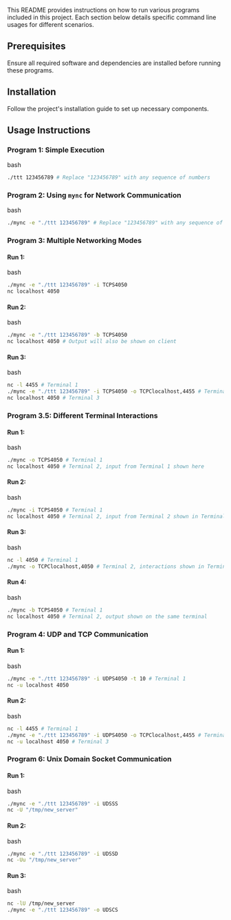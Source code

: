 
This README provides instructions on how to run various programs included in this project. Each section below details specific command line usages for different scenarios.

## Prerequisites

Ensure all required software and dependencies are installed before running these programs.

## Installation

Follow the project's installation guide to set up necessary components.

## Usage Instructions

### Program 1: Simple Execution

bash
```sh
./ttt 123456789 # Replace "123456789" with any sequence of numbers
```

### Program 2: Using `mync` for Network Communication

bash
```sh
./mync -e "./ttt 123456789" # Replace "123456789" with any sequence of numbers
```

### Program 3: Multiple Networking Modes

#### Run 1:
bash
```sh
./mync -e "./ttt 123456789" -i TCPS4050
nc localhost 4050
```

#### Run 2:
bash
```sh
./mync -e "./ttt 123456789" -b TCPS4050
nc localhost 4050 # Output will also be shown on client
```

#### Run 3:
bash
```sh
nc -l 4455 # Terminal 1
./mync -e "./ttt 123456789" -i TCPS4050 -o TCPClocalhost,4455 # Terminal 2
nc localhost 4050 # Terminal 3
```

### Program 3.5: Different Terminal Interactions

#### Run 1:
bash
```sh
./mync -o TCPS4050 # Terminal 1
nc localhost 4050 # Terminal 2, input from Terminal 1 shown here
```

#### Run 2:
bash
```sh
./mync -i TCPS4050 # Terminal 1
nc localhost 4050 # Terminal 2, input from Terminal 2 shown in Terminal 1
```

#### Run 3:
bash
```sh
nc -l 4050 # Terminal 1
./mync -o TCPClocalhost,4050 # Terminal 2, interactions shown in Terminal 1
```

#### Run 4:
bash
```sh
./mync -b TCPS4050 # Terminal 1
nc localhost 4050 # Terminal 2, output shown on the same terminal
```
### Program 4: UDP and TCP Communication

#### Run 1:
bash
```sh
./mync -e "./ttt 123456789" -i UDPS4050 -t 10 # Terminal 1
nc -u localhost 4050
```

#### Run 2:
bash
```sh
nc -l 4455 # Terminal 1
./mync -e "./ttt 123456789" -i UDPS4050 -o TCPClocalhost,4455 # Terminal 2
nc -u localhost 4050 # Terminal 3
```

### Program 6: Unix Domain Socket Communication

#### Run 1:
bash
```sh
./mync -e "./ttt 123456789" -i UDSSS
nc -U "/tmp/new_server"
```

#### Run 2:
bash
```sh
./mync -e "./ttt 123456789" -i UDSSD 
nc -Uu "/tmp/new_server"
```

#### Run 3:
bash
```sh
nc -lU /tmp/new_server
./mync -e "./ttt 123456789" -o UDSCS

```
